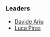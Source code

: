 ### Leaders
* [Davide Ariu](mailto:davide.ariu@owasp.org)
* [Luca Piras](mailto:davide.ariu@owasp.org)
